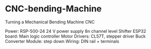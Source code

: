 # CNC-bending-Machine
Turning a Mechanical Bending Machine CNC

Power: RSP-500-24 24 V power supply
8n channel level Shifter
ESP32 board: Main logic controller
Motor Drivers: CL57T, stepper driver
Buck Converter Module: step down
Wiring: DIN rail + terminals
